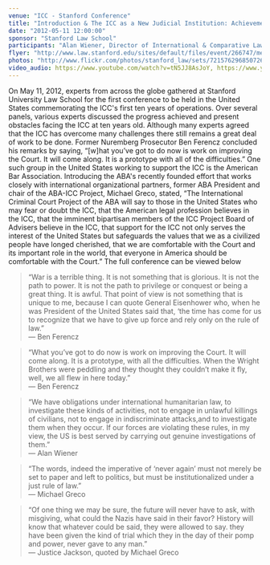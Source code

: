 ```yaml
---
venue: "ICC - Stanford Conference"
title: "Introduction & The ICC as a New Judicial Institution: Achievements and Challenges ICC Turns Ten: Reviewing the Past, Assessing the Future"
date: "2012-05-11 12:00:00"
sponsor: "Stanford Law School"
participants: "Alan Wiener, Director of International & Comparative Law Institute at Stanford Law; His Excellency Judge Cuno Tarfusser, Vice President, International Criminal Court; Ms. Shamila Batohi, Senior Legal Advisor of the Prosecutor, International Criminal Court; His Excellency Ambassador Stephen J. Rapp, U.S. Ambassador-at-Large, Office of Global Criminal Justice; Mr. Benjamin Ferencz, Former Prosecutor, Nuremberg Military Tribunals; Mr. Michael S. Greco, Chair, ABA Center for Human Rights and former President of the ABA; Professor David Kaye, Executive Director, International Human Rights Program at UCLA, School of Law; Professor Ruth Wedgwood, Director of the International Law and Organizations Program, The Paul H. Nitze School of Advanced International Studies, John Hopkins University"
flyer: "http://www.law.stanford.edu/sites/default/files/event/266747/media/slspublic/Final%20conference%20programme%20(2012).pdf"
photos: "http://www.flickr.com/photos/stanford_law/sets/72157629685072634/"
video_audio: https://www.youtube.com/watch?v=tN5JJ8AsJoY, https://www.youtube.com/watch?v=OLxs2SIie2w&feature=relmfu, http://www.youtube.com/watch?v=5Qj1Hr04NN4&feature=relmfu 
---
```

On May 11, 2012, experts from across the globe gathered at Stanford University Law School for the first conference to be held in the United States commemorating the ICC's first ten years of operations. Over several panels, various experts discussed the progress achieved and present obstacles facing the ICC at ten years old. Although many experts agreed that the ICC has overcome many challenges there still remains a great deal of work to be done. Former Nuremberg Prosecutor Ben Ferencz concluded his remarks by saying, “[w]hat you’ve got to do now is work on improving the Court. It will come along. It is a prototype with all of the difficulties.” One such group in the United States working to support the ICC is the American Bar Association. Introducing the ABA's recently founded effort that works closely with international organizational partners, former ABA President and chair of the ABA-ICC Project, Michael Greco, stated, “The International Criminal Court Project of the ABA will say to those in the United States who may fear or doubt the ICC, that the American legal profession believes in the ICC, that the imminent bipartisan members of the ICC Project Board of Advisers believe in the ICC, that support for the ICC not only serves the interest of the United States but safeguards the values that we as a civilized people have longed cherished, that we are comfortable with the Court and its important role in the world, that everyone in America should be comfortable with the Court.” The full conference can be viewed below


> “War is a terrible thing. It is not something that is glorious. It is not the path to power. It is not the path to privilege or conquest or being a great thing. It is awful. That point of view is not something that is unique to me, because I can quote General Eisenhower who, when he was President of the United States said that, ‘the time has come for us to recognize that we have to give up force and rely only on the rule of law.”  
— Ben Ferencz

> “What you’ve got to do now is work on improving the Court. It will come along. It is a prototype, with all the difficulties. When the Wright Brothers were peddling and they thought they couldn’t make it fly, well, we all flew in here today.”  
— Ben Ferencz

> “We have obligations under international humanitarian law, to investigate these kinds of activities, not to engage in unlawful killings of civilians, not to engage in indiscriminate attacks,and to investigate them when they occur. If our forces are violating these rules, in my view, the US is best served by carrying out genuine investigations of them.”  
— Alan Wiener                                                                                                                                                                  

> “The words, indeed the imperative of ‘never again’ must not merely be set to paper and left to politics, but must be institutionalized under a just rule of law.”  
— Michael Greco 

> “Of one thing we may be sure, the future will never have to ask, with misgiving, what could the Nazis have said in their favor? History will know that whatever could be said, they were allowed to say. they have been given the kind of trial which they in the day of their pomp and power, never gave to any man.”  
— Justice Jackson, quoted by Michael Greco

